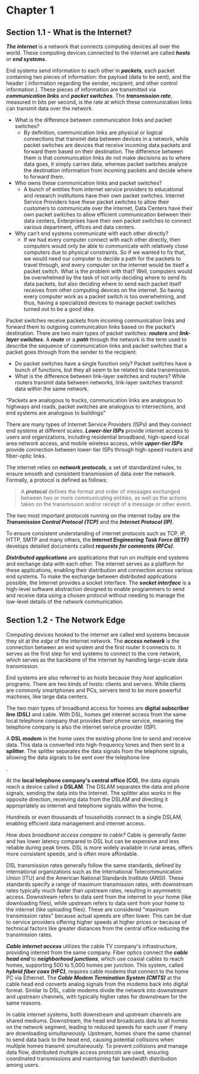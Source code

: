 # Chapter 1

## Section 1.1 - What is the Internet?

***The internet*** is a network that connects computing devices all over the world. These computing devices connected to the internet are called ***hosts*** or ***end systems***.

End systems send information to each other in ***packets***, each packet containing two pieces of information: the payload (data to be sent), and the header ( information regarding the sender, recipient, and other control information ). These pieces of information are transmitted via ***communication links*** and ***packet switches***. The ***transmission rate***, measured in bits per second, is the rate at which these communication links can transmit data over the network. 

- What is the difference between communication links and packet switches?
    - By definition, communication links are physical or logical connections that transmit data between devices in a network, while packet switches are devices that receive incoming data packets and forward them based on their destination. The difference between them is that communication links do not make decisions as to where data goes, it simply carries data, whereas packet switches analyze the destination information from incoming packets and decide where to forward them.
- Who owns these communication links and packet switches?
    - A bunch of entities from internet service providers to educational and research institutions have their own packet switches. Internet Service Providers have these packet switches to allow their customers to communicate over the internet, Data Centers have their own packet switches to allow efficient communication between their data centers, Enterprises have their own packet switches to connect various department, offices and data centers.
- Why can’t end systems communicate with each other directly?
    - If we had every computer connect with each other directly, then computers would only be able to communicate with relatively close computers due to physical constraints. So if we wanted to fix that, we would need our computer to decide a path for the packets to travel through, and every computer on the internet would be itself a packet switch. What is the problem with that? Well, computers would be overwhelmed by the task of not only deciding where to send its data packets, but also deciding where to send each packet itself receives from other computing devices on the internet. So having every computer work as a packet switch is too overwhelming, and thus, having a specialized devices to manage packet switches turned out to be a good idea.

Packet switches receive packets from incoming communication links and forward them to outgoing communication links based on the packet’s destination. There are two main types of packet switches: ***routers*** and ***link-layer switches***. A ***route*** or a ***path*** through the network is the term used to describe the sequence of communication links and packet switches that a packet goes through from the sender to the recipient.

- Do packet switches have a single function only? Packet switches have a bunch of functions, but they all seem to be related to data transmission.
- What is the difference between link-layer switches and routers? While routers transmit data between networks, link-layer switches transmit data within the same network.

“Packets are analogous to trucks, communication links are analogous to highways and roads, packet switches are analogous to intersections, and end systems are analogous to buildings”

There are many types of Internet Service Providers (ISPs) and they connect end systems at different scales. ***Lower-tier ISPs*** provide internet access to users and organizations, including residential broadband, high-speed local area network access, and mobile wireless access, while ***upper-tier ISPs*** provide connection between lower-tier ISPs through high-speed routers and fiber-optic links.

The internet relies on ***network protocols***, a set of standardized rules, to ensure smooth and consistent transmission of data over the network. Formally, a protocol is defined as follows: 

> A ***protocol*** defines the format and order of messages exchanged between two or more communicating entities, as well as the actions taken on the transmission and/or receipt of a message or other event.
> 

The two most important protocols running on the internet today are the ***Transmission Control Protocol (TCP)*** and the ***Internet Protocol (IP)***.

To ensure consistent understanding of internet protocols such as TCP, IP, HTTP, SMTP and many others, the ***Internet Engineering Task Force (IETF)*** develops detailed documents called ***requests for comments (RFCs)***.

***Distributed applications*** are applications that run on multiple end systems and exchange data with each other. The internet serves as a platform for these applications, enabling their distribution and connection across various end systems. To make the exchange between distributed applications possible, the Internet provides a socket interface. The ***socket interface*** is a high-level software abstraction designed to enable programmers to send and receive data using a chosen protocol without needing to manage the low-level details of the network communication.

## Section 1.2 - The Network Edge

Computing devices hooked to the internet are called end systems because they sit at the *edge* of the internet network. The ***access network*** is the connection between an end system and the first router it connects to. It serves as the first step for end systems to connect to the core network, which serves as the backbone of the internet by handling large-scale data transmission.

End systems are also referred to as hosts because they *host* application programs. There are two kinds of hosts: clients and servers. While clients are commonly smartphones and PCs, servers tend to be more powerful machines, like large data centers.

The two main types of broadband access for homes are **digital subscriber line (DSL)** and cable. With DSL, homes get internet access from the same local telephone company that provides their phone service, meaning the telephone company is also the internet service provider (ISP).

A **DSL modem** in the home uses the existing phone line to send and receive data. This data is converted into high-frequency tones and then sent to a **splitter**. The splitter separates the data signals from the telephone signals, allowing the data signals to be sent over the telephone line

.

At the **local telephone company's central office (CO)**, the data signals reach a device called a **DSLAM**. The DSLAM separates the data and phone signals, sending the data into the Internet. The splitter also works in the opposite direction, receiving data from the DSLAM and directing it appropriately as internet and telephone signals within the home.

Hundreds or even thousands of households connect to a single DSLAM, enabling efficient data management and internet access.

*How does broadband access compare to cable?*  Cable is generally faster and has lower latency compared to DSL but can be expensive and less reliable during peak times. DSL is more widely available in rural areas, offers more consistent speeds, and is often more affordable.

DSL transmission rates generally follow the same standards, defined by international organizations such as the International Telecommunication Union (ITU) and the American National Standards Institute (ANSI). These standards specify a range of maximum transmission rates, with downstream rates typically much faster than upstream rates, resulting in asymmetric access. Downstream refers to data sent from the internet to your home (like downloading files), while upstream refers to data sent from your home to the internet (like uploading files). These are considered "maximum transmission rates" because actual speeds are often lower. This can be due to service providers offering higher speeds at higher prices or because of technical factors like greater distances from the central office reducing the transmission rates.

***Cable internet access*** utilizes the cable TV company's infrastructure, providing internet from the same company. Fiber optics connect the ***cable head end*** to ***neighborhood junctions***, which use coaxial cables to reach homes, supporting 500 to 5,000 homes per junction. This system, called ***hybrid fiber coax (HFC)***, requires cable modems that connect to the home PC via Ethernet. The ***Cable Modem Termination System (CMTS)*** at the cable head end converts analog signals from the modems back into digital format. Similar to DSL, cable modems divide the network into downstream and upstream channels, with typically higher rates for downstream for the same reasons.

In cable internet systems, both downstream and upstream channels are shared mediums. Downstream, the head end broadcasts data to all homes on the network segment, leading to reduced speeds for each user if many are downloading simultaneously. Upstream, homes share the same channel to send data back to the head end, causing potential collisions when multiple homes transmit simultaneously. To prevent collisions and manage data flow, distributed multiple access protocols are used, ensuring coordinated transmissions and maintaining fair bandwidth distribution among users.
